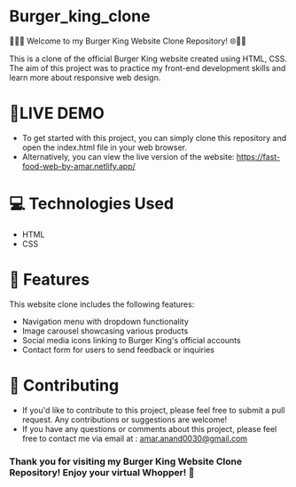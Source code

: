 # Burger_king_clone
🍔👑🌐 Welcome to my Burger King Website Clone Repository! 🌐👑🍔

This is a clone of the official Burger King website created using HTML, CSS. The aim of this project was to practice my front-end development skills and learn more about responsive web design.
# 🚀LIVE DEMO 
- To get started with this project, you can simply clone this repository and open the index.html file in your web browser.
- Alternatively, you can view the live version of the website:  https://fast-food-web-by-amar.netlify.app/

# 💻 Technologies Used
- HTML
- CSS

# 🎨 Features
This website clone includes the following features:

- Navigation menu with dropdown functionality
- Image carousel showcasing various products
- Social media icons linking to Burger King's official accounts
- Contact form for users to send feedback or inquiries

# 🤝 Contributing
- If you'd like to contribute to this project, please feel free to submit a pull request. Any contributions or suggestions are welcome!
- If you have any questions or comments about this project, please feel free to contact me via email at : amar.anand0030@gmail.com

<h3>Thank you for visiting my Burger King Website Clone Repository! Enjoy your virtual Whopper! 🍔</h3>
